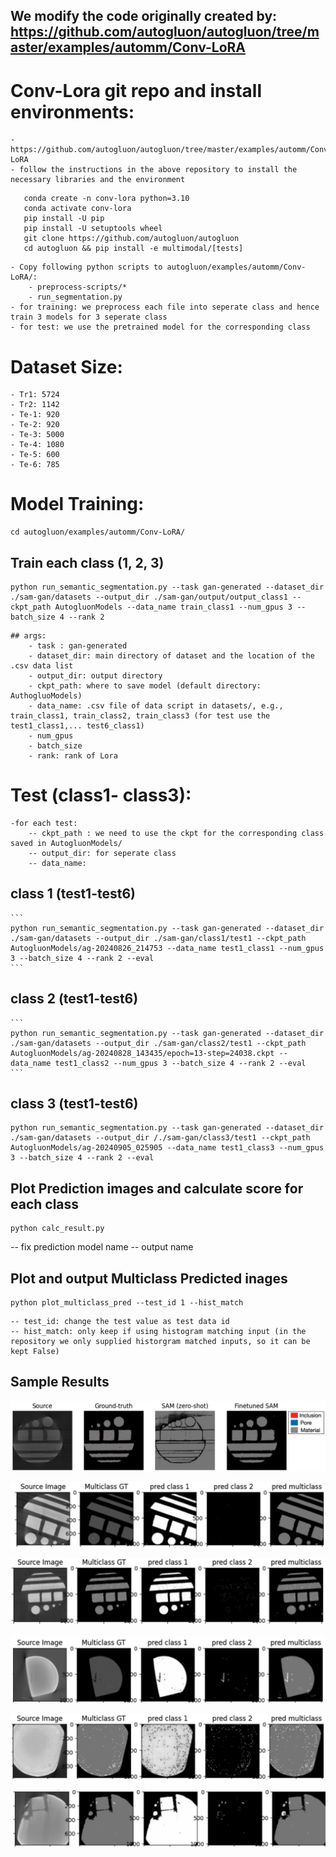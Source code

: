 ## We modify the code originally created by: https://github.com/autogluon/autogluon/tree/master/examples/automm/Conv-LoRA

# Conv-Lora git repo and install environments: 
	- https://github.com/autogluon/autogluon/tree/master/examples/automm/Conv-LoRA
	- follow the instructions in the above repository to install the necessary libraries and the environment
	
 ```
	conda create -n conv-lora python=3.10
  	conda activate conv-lora
  	pip install -U pip
  	pip install -U setuptools wheel
  	git clone https://github.com/autogluon/autogluon
  	cd autogluon && pip install -e multimodal/[tests]
```
	- Copy following python scripts to autogluon/examples/automm/Conv-LoRA/: 
		- preprocess-scripts/* 
		- run_segmentation.py 
	- for training: we preprocess each file into seperate class and hence train 3 models for 3 seperate class
	- for test: we use the pretrained model for the corresponding class

# Dataset Size:
	- Tr1: 5724
	- Tr2: 1142
	- Te-1: 920
	- Te-2: 920
	- Te-3: 5000
	- Te-4: 1080
	- Te-5: 600
	- Te-6: 785

# Model Training:

```
cd autogluon/examples/automm/Conv-LoRA/
```

## Train each class (1, 2, 3)
```
python run_semantic_segmentation.py --task gan-generated --dataset_dir ./sam-gan/datasets --output_dir ./sam-gan/output/output_class1 --ckpt_path AutogluonModels --data_name train_class1 --num_gpus 3 --batch_size 4 --rank 2
```

	## args:
		- task : gan-generated
		- dataset_dir: main directory of dataset and the location of the .csv data list 
		- output_dir: output directory
		- ckpt_path: where to save model (default directory: AuthogluoModels)
		- data_name: .csv file of data script in datasets/, e.g., train_class1, train_class2, train_class3 (for test use the test1_class1,... test6_class1)
		- num_gpus
		- batch_size
		- rank: rank of Lora

# Test (class1- class3):
	-for each test:
		-- ckpt_path : we need to use the ckpt for the corresponding class saved in AutogluonModels/
		-- output_dir: for seperate class
		-- data_name: 

## class 1 (test1-test6)
	```
	python run_semantic_segmentation.py --task gan-generated --dataset_dir ./sam-gan/datasets --output_dir ./sam-gan/class1/test1 --ckpt_path AutogluonModels/ag-20240826_214753 --data_name test1_class1 --num_gpus 3 --batch_size 4 --rank 2 --eval
	```


## class 2 (test1-test6)
	```
	python run_semantic_segmentation.py --task gan-generated --dataset_dir ./sam-gan/datasets --output_dir ./sam-gan/class2/test1 --ckpt_path AutogluonModels/ag-20240828_143435/epoch=13-step=24038.ckpt --data_name test1_class2 --num_gpus 3 --batch_size 4 --rank 2 --eval
	```

## class 3 (test1-test6)
```
python run_semantic_segmentation.py --task gan-generated --dataset_dir ./sam-gan/datasets --output_dir /./sam-gan/class3/test1 --ckpt_path AutogluonModels/ag-20240905_025905 --data_name test1_class3 --num_gpus 3 --batch_size 4 --rank 2 --eval
```
 
## Plot Prediction images and calculate score for each class
 ```
 python calc_result.py
 ```
 -- fix prediction model name
 -- output name

## Plot and output Multiclass Predicted inages 
```
python plot_multiclass_pred --test_id 1 --hist_match
```
	-- test_id: change the test value as test data id
	-- hist_match: only keep if using histogram matching input (in the repository we only supplied historgram matched inputs, so it can be kept False)

## Sample Results
![Finetune-Training](sample-results/pretrain-vs-finetune.png)

![Test1](sample-results/test1.png)

![Test2](sample-results/test2.png)

![Test3](sample-results/test3.png)

![Test4](sample-results/test4.png)

![Test5](sample-results/test5.png)
